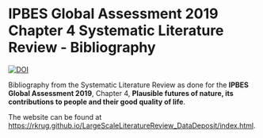IPBES Global Assessment 2019 Chapter 4 Systematic Literature Review - Bibliography
================

[![DOI](https://zenodo.org/badge/DOI/10.5281/zenodo.3603072.svg)](https://doi.org/10.5281/zenodo.3603072)

Bibliography from the Systematic Literature
Review as done for the **IPBES Global Assessment 2019**, Chapter 4,
**Plausible futures of nature, its contributions to people and their
good quality of life**.

The website can be found at
<https://rkrug.github.io/LargeScaleLiteratureReview_DataDeposit/index.html>.

